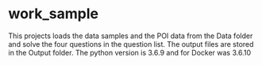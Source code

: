 # work_sample
This projects loads the data samples and the POI data from the Data folder and solve the four questions in the question list. The output files are stored in the Output folder. The python version is 3.6.9 and for Docker was 3.6.10
